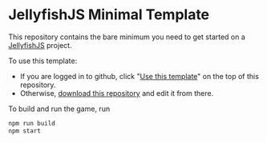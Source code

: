 # JellyfishJS Minimal Template

This repository contains the bare minimum you need
to get started on a
[JellyfishJS](https://www.npmjs.com/package/jellyfish.js)
project.

To use this template:
- If you are logged in to github, click
    "[Use this template](https://github.com/JellyfishJS/template-minimal/generate)"
    on the top of this repository.
- Otherwise,
    [download this repository](https://github.com/JellyfishJS/template-minimal/archive/main.zip)
    and edit it from there.

To build and run the game, run

```sh
npm run build
npm start
```
